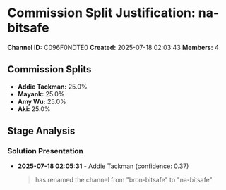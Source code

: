 # Commission Split Justification: na-bitsafe

**Channel ID:** C096F0NDTE0
**Created:** 2025-07-18 02:03:43
**Members:** 4

## Commission Splits

- **Addie Tackman:** 25.0%
- **Mayank:** 25.0%
- **Amy Wu:** 25.0%
- **Aki:** 25.0%

## Stage Analysis

### Solution Presentation

- **2025-07-18 02:05:31** - Addie Tackman (confidence: 0.37)
  > has renamed the channel from "bron-bitsafe" to "na-bitsafe"

